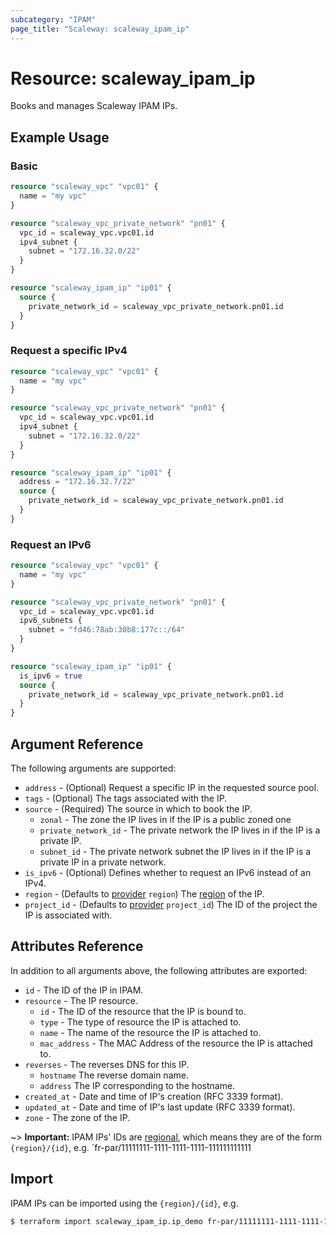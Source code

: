```yaml
---
subcategory: "IPAM"
page_title: "Scaleway: scaleway_ipam_ip"
---
```


# Resource: scaleway_ipam_ip

Books and manages Scaleway IPAM IPs.

## Example Usage

### Basic

```terraform
resource "scaleway_vpc" "vpc01" {
  name = "my vpc"
}

resource "scaleway_vpc_private_network" "pn01" {
  vpc_id = scaleway_vpc.vpc01.id
  ipv4_subnet {
    subnet = "172.16.32.0/22"
  }
}

resource "scaleway_ipam_ip" "ip01" {
  source {
    private_network_id = scaleway_vpc_private_network.pn01.id
  }
}
```

### Request a specific IPv4

```terraform
resource "scaleway_vpc" "vpc01" {
  name = "my vpc"
}

resource "scaleway_vpc_private_network" "pn01" {
  vpc_id = scaleway_vpc.vpc01.id
  ipv4_subnet {
    subnet = "172.16.32.0/22"
  }
}

resource "scaleway_ipam_ip" "ip01" {
  address = "172.16.32.7/22"
  source {
    private_network_id = scaleway_vpc_private_network.pn01.id
  }
}
```

### Request an IPv6

```terraform
resource "scaleway_vpc" "vpc01" {
  name = "my vpc"
}

resource "scaleway_vpc_private_network" "pn01" {
  vpc_id = scaleway_vpc.vpc01.id
  ipv6_subnets {
    subnet = "fd46:78ab:30b8:177c::/64"
  }
}

resource "scaleway_ipam_ip" "ip01" {
  is_ipv6 = true
  source {
    private_network_id = scaleway_vpc_private_network.pn01.id
  }
}
```

## Argument Reference

The following arguments are supported:

- `address` - (Optional) Request a specific IP in the requested source pool.
- `tags` - (Optional) The tags associated with the IP.
- `source` - (Required) The source in which to book the IP.
    - `zonal` - The zone the IP lives in if the IP is a public zoned one
    - `private_network_id` - The private network the IP lives in if the IP is a private IP.
    - `subnet_id` - The private network subnet the IP lives in if the IP is a private IP in a private network.
- `is_ipv6` - (Optional) Defines whether to request an IPv6 instead of an IPv4.
- `region` - (Defaults to [provider](../index.md#region) `region`) The [region](../guides/regions_and_zones.md#regions) of the IP.
- `project_id` - (Defaults to [provider](../index.md#project_id) `project_id`) The ID of the project the IP is associated with.

## Attributes Reference

In addition to all arguments above, the following attributes are exported:

- `id` - The ID of the IP in IPAM.
- `resource` - The IP resource.
    - `id` - The ID of the resource that the IP is bound to.
    - `type` - The type of resource the IP is attached to.
    - `name` - The name of the resource the IP is attached to.
    - `mac_address` - The MAC Address of the resource the IP is attached to.
- `reverses` - The reverses DNS for this IP.
    - `hostname` The reverse domain name.
    - `address` The IP corresponding to the hostname.
- `created_at` - Date and time of IP's creation (RFC 3339 format).
- `updated_at` - Date and time of IP's last update (RFC 3339 format).
- `zone` - The zone of the IP.

~> **Important:** IPAM IPs' IDs are [regional](../guides/regions_and_zones.md#resource-ids), which means they are of the form `{region}/{id}`, e.g. `fr-par/11111111-1111-1111-1111-111111111111

## Import

IPAM IPs can be imported using the `{region}/{id}`, e.g.

```bash
$ terraform import scaleway_ipam_ip.ip_demo fr-par/11111111-1111-1111-1111-111111111111
```
